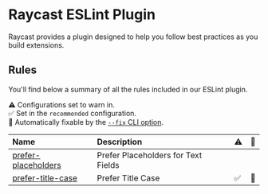# Raycast ESLint Plugin

Raycast provides a plugin designed to help you follow best practices as you build extensions.

## Rules

You'll find below a summary of all the rules included in our ESLint plugin.

<!-- begin auto-generated rules list -->

⚠️ Configurations set to warn in.\
✅ Set in the `recommended` configuration.\
🔧 Automatically fixable by the [`--fix` CLI option](https://eslint.org/docs/user-guide/command-line-interface#--fix).

| Name                                                     | Description                         | ⚠️ | 🔧 |
| :------------------------------------------------------- | :---------------------------------- | :- | :- |
| [prefer-placeholders](docs/rules/prefer-placeholders.md) | Prefer Placeholders for Text Fields |    |    |
| [prefer-title-case](docs/rules/prefer-title-case.md)     | Prefer Title Case                   | ✅  | 🔧 |

<!-- end auto-generated rules list -->
